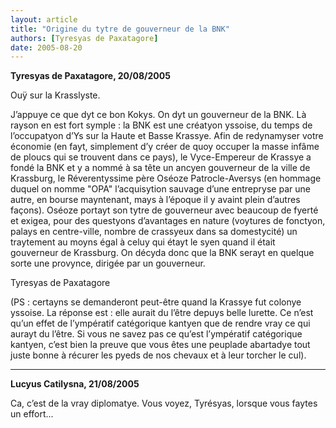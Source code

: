 ```yaml
---
layout: article
title: "Origine du tytre de gouverneur de la BNK"
authors: [Tyresyas de Paxatagore]
date: 2005-08-20
---
```


**Tyresyas de Paxatagore, 20/08/2005**

Ouÿ sur la Krasslyste.

J’appuye ce que dyt ce bon Kokys. On dyt un gouverneur de la BNK. Là rayson en est fort symple : la BNK est une créatyon yssoise, du temps de l’occupatyon d’Ys sur la Haute et Basse Krassye. Afin de redynamyser votre économie (en fayt, simplement d’y créer de quoy occuper la masse infâme de ploucs qui se trouvent dans ce pays), le Vyce-Empereur de Krassye a fondé la BNK et y a nommé à sa tête un ancyen gouverneur de la ville de Krassburg, le Réverentyssime père Oséoze Patrocle-Aversys (en hommage duquel on nomme "OPA" l’acquisytion sauvage d’une entrepryse par une autre, en bourse mayntenant, mays à l’époque il y avaint plein d’autres façons). Oséoze portayt son tytre de gouverneur avec beaucoup de fyerté et exigea, pour des questyons d’avantages en nature (voytures de fonctyon, palays en centre-ville, nombre de crassyeux dans sa domestycité) un traytement au moyns égal à celuy qui étayt le syen quand il était gouverneur de Krassburg. On décyda donc que la BNK serayt en quelque sorte une provynce, dirigée par un gouverneur.

Tyresyas de Paxatagore 

(PS : certayns se demanderont peut-être quand la Krassye fut colonye yssoise. La réponse est : elle aurait du l’être depuys belle lurette. Ce n’est qu’un effet de l’ympératif catégorique kantyen que de rendre vray ce qui aurayt du l’être. Si vous ne savez pas ce qu’est l’ympératif catégorique kantyen, c’est bien la preuve que vous êtes une peuplade abartadye tout juste bonne à récurer les pyeds de nos chevaux et à leur torcher le cul).

---

**Lucyus Catilysna, 21/08/2005**

 Ca, c’est de la vray diplomatye. Vous voyez, Tyrésyas, lorsque vous faytes un effort...